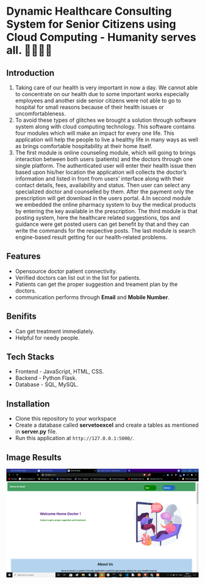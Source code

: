# Dynamic Healthcare Consulting System for Senior Citizens using Cloud Computing - Humanity serves all. 👩‍⚕️👨‍⚕️

## Introduction
1. Taking care of our health is very important in now a day. We cannot able
to concentrate on our health due to some important works especially employees
and another side senior citizens were not able to go to hospital for small reasons
because of their health issues or uncomfortableness.
2. To avoid these types of glitches we brought a solution through software system along with cloud
computing technology. This software contains four modules which will make an
impact for every one life. This application will help the people to live a healthy
life in many ways as well as brings comfortable hospitability at their home itself.
3. The first module is online counseling module, which will going to brings
interaction between both users (patients) and the doctors through one single
platform. The authenticated user will enter their health issue then based upon
his/her location the application will collects the doctor’s information and listed in
front from users’ interface along with their contact details, fees, availability and
status. Then user can select any specialized doctor and counselled by them. After
the payment only the prescription will get download in the users portal.
4.In second module we embedded the online pharmacy system to buy the medical products
by entering the key available in the prescription. The third module is that posting
system, here the healthcare related suggestions, tips and guidance were get posted
users can get benefit by that and they can write the commands for the respective
posts. The last module is search engine-based result getting for our health-related
problems.  

## Features
- Opensource doctor patient connectivity.
- Verified doctors can list out in the list for patients.
- Patients can get the proper suggestion and treament plan by the doctors.
- communication performs through **Email** and **Mobile Number**.

## Benifits 
- Can get treatment immediately.
- Helpful for needy people.

## Tech Stacks 
- Frontend - JavaScript, HTML, CSS.
- Backend - Python Flask.
- Database - SQL, MySQL.

## Installation 
- Clone this repository to your workspace
- Create a database called **servetoexcel** and create a tables as mentioned in __server.py__ file.
- Run this application at `http://127.0.0.1:5000/`.

## Image Results
<img src="/Image Results/patient/img1.png">


